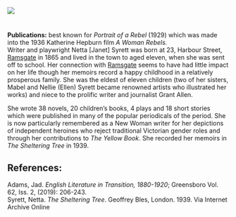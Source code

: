 <a href="https://dev.visual-essays.app"><img src="https://dev-visual-essays.netlify.app/images/ve-button.png"></a> <param ve-config title="Netta Syrett  (17 March 1865-15 December 1943)" author="Dr Alyson Hunt" layout="vtl" banner="https://upload.wikimedia.org/wikipedia/commons/c/c0/Dream_days_%281922%29_%2814773133082%29.jpg">

#

<param ve-entity eid="Q736439" aliases="Ramsgate">
<param ve-entity eid="Q26321366" aliases="Harbour Street">

**Publications:** best known for _Portrait of a Rebel_ (1929) which was made into the 1936 Katherine Hepburn film _A Woman Rebels._   
Writer and playwright Netta [Janet] Syrett was born at 23, Harbour Street, [Ramsgate](/dickens/19c-ramsgate) in 1865 and  lived in the town to aged eleven, when she was sent off to school. Her connection with [Ramsgate](/dickens/19c-ramsgate) seems to have had little impact on her life though her memoirs record a happy childhood in a relatively prosperous family. She was the eldest of eleven children (two of her sisters, Mabel and Nellie (Ellen) Syrett became renowned artists who illustrated her works) and niece to the prolific writer and journalist Grant Allen.
<param ve-image url="https://upload.wikimedia.org/wikipedia/commons/3/3a/Ramsgate_Marina_-_geograph.org.uk_-_1907412.jpg" label="Ramsgate Marina" attribution="Ramsgate Marina by Don Barber, CC BY-SA 2.0, via Wikimedia Commons">
<param ve-image url="https://upload.wikimedia.org/wikipedia/commons/9/9d/Portrait_of_Grant_Allen_by_Walery.jpg" label="Grant Allen, Uncle of Netta Syrett" attribution="Walery, Public domain, via Wikimedia Commons">
<param ve-map center="Q26321366" zoom="15">

She wrote 38 novels, 20 children’s books, 4 plays and 18 short stories which were published in many of the popular periodicals of the period. She is now particularly remembered as a New Woman writer for her depictions of independent heroines who reject traditional Victorian gender roles and through her contributions to _The Yellow Book_. She recorded her memoirs in _The Sheltering Tree_ in 1939.
<param ve-image url="https://www.gutenberg.org/files/65490/65490-h/images/cover.jpg" label="Magic London, by Netta Syrett" attribution="MWS, Shaun Mudd and the Online Distributed Proofreading Team at https://www.pgdp.net (This file was produced from images generously made available by The Internet Archive/American Libraries.)">

## References: 
Adams, Jad. _English Literature in Transition, 1880-1920_; Greensboro Vol. 62, Iss. 2,  (2019): 206-243.   
Syrett, Netta. _The Sheltering Tree_. Geoffrey Bles, London. 1939. Via Internet Archive Online
<param ve-image url="https://upload.wikimedia.org/wikipedia/commons/3/3e/Arthur_Boyd_Houghton_%281836-1875%29_-_Ramsgate_Sands_-_N03907_-_National_Gallery.jpg" label="Ramsgate Sands, 1861" attribution="Arthur Boyd Houghton, Public domain, via Wikimedia Commons">
